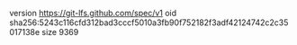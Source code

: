 version https://git-lfs.github.com/spec/v1
oid sha256:5243c116cfd312bad3cccf5010a3fb90f752182f3adf42124742c2c35017138e
size 9369
